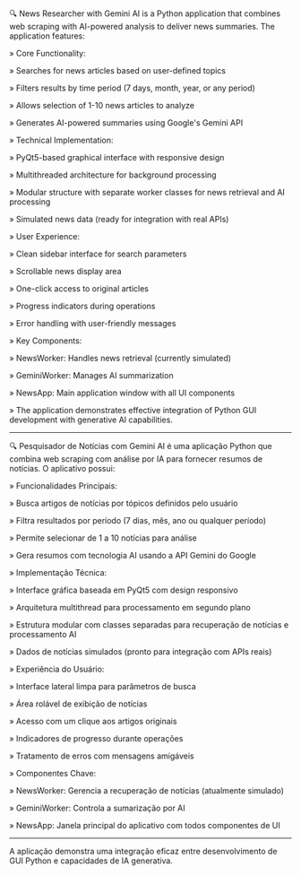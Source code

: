 

 🔍 News Researcher with Gemini AI is a Python application that combines web scraping with AI-powered analysis to deliver news summaries. The application features:

» Core Functionality:

» Searches for news articles based on user-defined topics

» Filters results by time period (7 days, month, year, or any period)

» Allows selection of 1-10 news articles to analyze

» Generates AI-powered summaries using Google's Gemini API

» Technical Implementation:

» PyQt5-based graphical interface with responsive design

» Multithreaded architecture for background processing

» Modular structure with separate worker classes for news retrieval and AI processing

» Simulated news data (ready for integration with real APIs)

» User Experience:

» Clean sidebar interface for search parameters

» Scrollable news display area

» One-click access to original articles

» Progress indicators during operations

» Error handling with user-friendly messages

» Key Components:

» NewsWorker: Handles news retrieval (currently simulated)

» GeminiWorker: Manages AI summarization

» NewsApp: Main application window with all UI components

» The application demonstrates effective integration of Python GUI development with generative AI capabilities.

-----------------------------------------------------------------------------------------------------------------------------------------------------------------------------
 🔍 Pesquisador de Notícias com Gemini AI é uma aplicação Python que combina web scraping com análise por IA para fornecer resumos de notícias. O aplicativo possui:

» Funcionalidades Principais:

» Busca artigos de notícias por tópicos definidos pelo usuário

» Filtra resultados por período (7 dias, mês, ano ou qualquer período)

» Permite selecionar de 1 a 10 notícias para análise

» Gera resumos com tecnologia AI usando a API Gemini do Google

» Implementação Técnica:

» Interface gráfica baseada em PyQt5 com design responsivo

» Arquitetura multithread para processamento em segundo plano

» Estrutura modular com classes separadas para recuperação de notícias e processamento AI

» Dados de notícias simulados (pronto para integração com APIs reais)

» Experiência do Usuário:

» Interface lateral limpa para parâmetros de busca

» Área rolável de exibição de notícias

» Acesso com um clique aos artigos originais

» Indicadores de progresso durante operações

» Tratamento de erros com mensagens amigáveis

» Componentes Chave:

» NewsWorker: Gerencia a recuperação de notícias (atualmente simulado)

» GeminiWorker: Controla a sumarização por AI

» NewsApp: Janela principal do aplicativo com todos componentes de UI

-------------------------------------------------------------------------------------------------------------------------------------------------------------------------

A aplicação demonstra uma integração eficaz entre desenvolvimento de GUI Python e capacidades de IA generativa.
